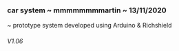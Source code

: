 ### car system ~ mmmmmmmmartin ~ 13/11/2020
~ prototype system developed using Arduino & Richshield <br>
###### V1.06
